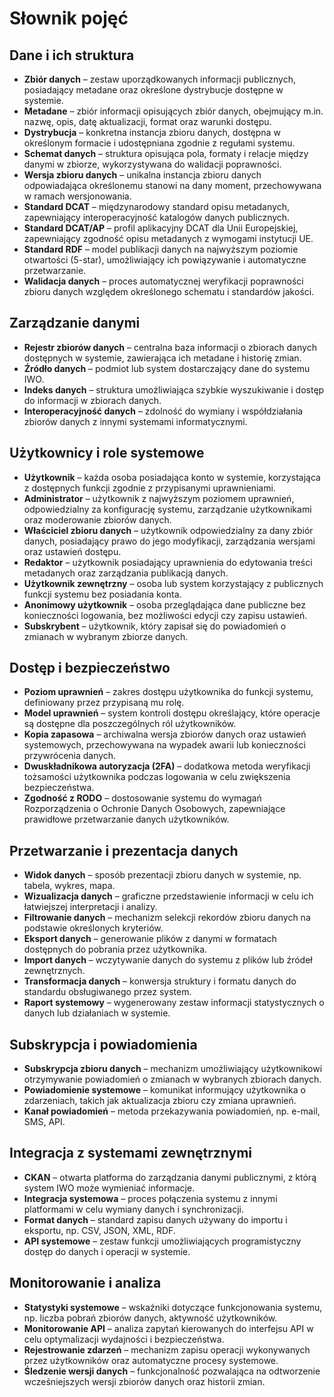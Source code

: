 # **Słownik pojęć**

## **Dane i ich struktura**
- **Zbiór danych** – zestaw uporządkowanych informacji publicznych, posiadający metadane oraz określone dystrybucje dostępne w systemie.
- **Metadane** – zbiór informacji opisujących zbiór danych, obejmujący m.in. nazwę, opis, datę aktualizacji, format oraz warunki dostępu.
- **Dystrybucja** – konkretna instancja zbioru danych, dostępna w określonym formacie i udostępniana zgodnie z regułami systemu.
- **Schemat danych** – struktura opisująca pola, formaty i relacje między danymi w zbiorze, wykorzystywana do walidacji poprawności.
- **Wersja zbioru danych** – unikalna instancja zbioru danych odpowiadająca określonemu stanowi na dany moment, przechowywana w ramach wersjonowania.
- **Standard DCAT** – międzynarodowy standard opisu metadanych, zapewniający interoperacyjność katalogów danych publicznych.
- **Standard DCAT/AP** – profil aplikacyjny DCAT dla Unii Europejskiej, zapewniający zgodność opisu metadanych z wymogami instytucji UE.
- **Standard RDF** – model publikacji danych na najwyższym poziomie otwartości (5-star), umożliwiający ich powiązywanie i automatyczne przetwarzanie.
- **Walidacja danych** – proces automatycznej weryfikacji poprawności zbioru danych względem określonego schematu i standardów jakości.

## **Zarządzanie danymi**
- **Rejestr zbiorów danych** – centralna baza informacji o zbiorach danych dostępnych w systemie, zawierająca ich metadane i historię zmian.
- **Źródło danych** – podmiot lub system dostarczający dane do systemu IWO.
- **Indeks danych** – struktura umożliwiająca szybkie wyszukiwanie i dostęp do informacji w zbiorach danych.
- **Interoperacyjność danych** – zdolność do wymiany i współdziałania zbiorów danych z innymi systemami informatycznymi.

## **Użytkownicy i role systemowe**
- **Użytkownik** – każda osoba posiadająca konto w systemie, korzystająca z dostępnych funkcji zgodnie z przypisanymi uprawnieniami.
- **Administrator** – użytkownik z najwyższym poziomem uprawnień, odpowiedzialny za konfigurację systemu, zarządzanie użytkownikami oraz moderowanie zbiorów danych.
- **Właściciel zbioru danych** – użytkownik odpowiedzialny za dany zbiór danych, posiadający prawo do jego modyfikacji, zarządzania wersjami oraz ustawień dostępu.
- **Redaktor** – użytkownik posiadający uprawnienia do edytowania treści metadanych oraz zarządzania publikacją danych.
- **Użytkownik zewnętrzny** – osoba lub system korzystający z publicznych funkcji systemu bez posiadania konta.
- **Anonimowy użytkownik** – osoba przeglądająca dane publiczne bez konieczności logowania, bez możliwości edycji czy zapisu ustawień.
- **Subskrybent** – użytkownik, który zapisał się do powiadomień o zmianach w wybranym zbiorze danych.

## **Dostęp i bezpieczeństwo**
- **Poziom uprawnień** – zakres dostępu użytkownika do funkcji systemu, definiowany przez przypisaną mu rolę.
- **Model uprawnień** – system kontroli dostępu określający, które operacje są dostępne dla poszczególnych ról użytkowników.
- **Kopia zapasowa** – archiwalna wersja zbiorów danych oraz ustawień systemowych, przechowywana na wypadek awarii lub konieczności przywrócenia danych.
- **Dwuskładnikowa autoryzacja (2FA)** – dodatkowa metoda weryfikacji tożsamości użytkownika podczas logowania w celu zwiększenia bezpieczeństwa.
- **Zgodność z RODO** – dostosowanie systemu do wymagań Rozporządzenia o Ochronie Danych Osobowych, zapewniające prawidłowe przetwarzanie danych użytkowników.

## **Przetwarzanie i prezentacja danych**
- **Widok danych** – sposób prezentacji zbioru danych w systemie, np. tabela, wykres, mapa.
- **Wizualizacja danych** – graficzne przedstawienie informacji w celu ich łatwiejszej interpretacji i analizy.
- **Filtrowanie danych** – mechanizm selekcji rekordów zbioru danych na podstawie określonych kryteriów.
- **Eksport danych** – generowanie plików z danymi w formatach dostępnych do pobrania przez użytkownika.
- **Import danych** – wczytywanie danych do systemu z plików lub źródeł zewnętrznych.
- **Transformacja danych** – konwersja struktury i formatu danych do standardu obsługiwanego przez system.
- **Raport systemowy** – wygenerowany zestaw informacji statystycznych o danych lub działaniach w systemie.

## **Subskrypcja i powiadomienia**
- **Subskrypcja zbioru danych** – mechanizm umożliwiający użytkownikowi otrzymywanie powiadomień o zmianach w wybranych zbiorach danych.
- **Powiadomienie systemowe** – komunikat informujący użytkownika o zdarzeniach, takich jak aktualizacja zbioru czy zmiana uprawnień.
- **Kanał powiadomień** – metoda przekazywania powiadomień, np. e-mail, SMS, API.

## **Integracja z systemami zewnętrznymi**
- **CKAN** – otwarta platforma do zarządzania danymi publicznymi, z którą system IWO może wymieniać informacje.
- **Integracja systemowa** – proces połączenia systemu z innymi platformami w celu wymiany danych i synchronizacji.
- **Format danych** – standard zapisu danych używany do importu i eksportu, np. CSV, JSON, XML, RDF.
- **API systemowe** – zestaw funkcji umożliwiających programistyczny dostęp do danych i operacji w systemie.

## **Monitorowanie i analiza**
- **Statystyki systemowe** – wskaźniki dotyczące funkcjonowania systemu, np. liczba pobrań zbiorów danych, aktywność użytkowników.
- **Monitorowanie API** – analiza zapytań kierowanych do interfejsu API w celu optymalizacji wydajności i bezpieczeństwa.
- **Rejestrowanie zdarzeń** – mechanizm zapisu operacji wykonywanych przez użytkowników oraz automatyczne procesy systemowe.
- **Śledzenie wersji danych** – funkcjonalność pozwalająca na odtworzenie wcześniejszych wersji zbiorów danych oraz historii zmian.
